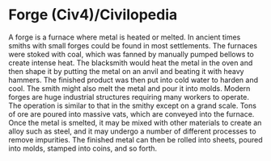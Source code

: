 # Forge (Civ4)/Civilopedia

A forge is a furnace where metal is heated or melted. In ancient times smiths with small forges could be found in most settlements. The furnaces were stoked with coal, which was fanned by manually pumped bellows to create intense heat. The blacksmith would heat the metal in the oven and then shape it by putting the metal on an anvil and beating it with heavy hammers. The finished product was then put into cold water to harden and cool. The smith might also melt the metal and pour it into molds. 
Modern forges are huge industrial structures requiring many workers to operate. The operation is similar to that in the smithy except on a grand scale. Tons of ore are poured into massive vats, which are conveyed into the furnace. Once the metal is smelted, it may be mixed with other materials to create an alloy such as steel, and it may undergo a number of different processes to remove impurities. The finished metal can then be rolled into sheets, poured into molds, stamped into coins, and so forth.